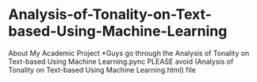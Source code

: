 # Analysis-of-Tonality-on-Text-based-Using-Machine-Learning
About My Academic Project
*Guys go through the Analysis of Tonality on Text-based Using Machine Learning.pync  PLEASE avoid (Analysis of Tonality on Text-based Using Machine Learning.html) file

